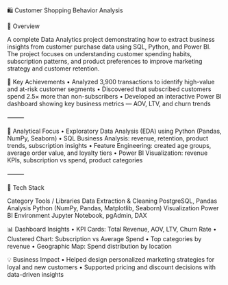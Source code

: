 
🛍️ Customer Shopping Behavior Analysis

📌 Overview

A complete Data Analytics project demonstrating how to extract business insights from customer purchase data using SQL, Python, and Power BI.
The project focuses on understanding customer spending habits, subscription patterns, and product preferences to improve marketing strategy and customer retention.


🎯 Key Achievements
	•	Analyzed 3,900 transactions to identify high-value and at-risk customer segments
	•	Discovered that subscribed customers spend 2.5× more than non-subscribers
	•	Developed an interactive Power BI dashboard showing key business metrics — AOV, LTV, and churn trends

⸻

🧠 Analytical Focus
	•	Exploratory Data Analysis (EDA) using Python (Pandas, NumPy, Seaborn)
	•	SQL Business Analysis: revenue, retention, product trends, subscription insights
	•	Feature Engineering: created age groups, average order value, and loyalty tiers
	•	Power BI Visualization: revenue KPIs, subscription vs spend, product categories

⸻

🧰 Tech Stack

Category	                        Tools / Libraries
Data Extraction & Cleaning	      PostgreSQL, Pandas
Analysis	                        Python (NumPy, Pandas, Matplotlib, Seaborn)
Visualization	                    Power BI
Environment	                      Jupyter Notebook, pgAdmin, DAX

📊 Dashboard Insights
	•	KPI Cards: Total Revenue, AOV, LTV, Churn Rate
	•	Clustered Chart: Subscription vs Average Spend
	•	Top categories by revenue
	•	Geographic Map: Spend distribution by location

💡 Business Impact
•	Helped design personalized marketing strategies for loyal and new customers
•	Supported pricing and discount decisions with data-driven insights
  
